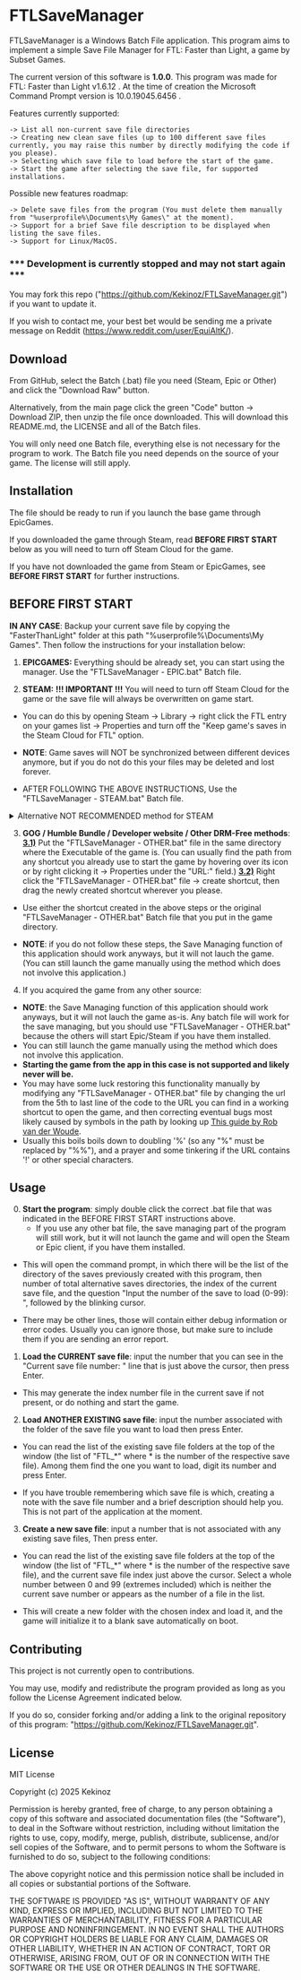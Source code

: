 # FTLSaveManager

FTLSaveManager is a Windows Batch File application.
This program aims to implement a simple Save File Manager for FTL: Faster than Light, a game by Subset Games.

The current version of this software is **1.0.0**.
This program was made for FTL: Faster than Light v1.6.12 .
At the time of creation the Microsoft Command Prompt version is 10.0.19045.6456 .

Features currently supported:

    -> List all non-current save file directories 
    -> Creating new clean save files (up to 100 different save files currently, you may raise this number by directly modifying the code if you please).
    -> Selecting which save file to load before the start of the game.
    -> Start the game after selecting the save file, for supported installations.

Possible new features roadmap:

    -> Delete save files from the program (You must delete them manually from "%userprofile%\Documents\My Games\" at the moment).
    -> Support for a brief Save file description to be displayed when listing the save files.
    -> Support for Linux/MacOS.

### *** Development is currently stopped and may not start again ***
You may fork this repo ("https://github.com/Kekinoz/FTLSaveManager.git") if you want to update it.

If you wish to contact me, your best bet would be sending me a private message on Reddit (https://www.reddit.com/user/EquiAltK/).

## Download

From GitHub, select the Batch (.bat) file you need (Steam, Epic or Other) and click the "Download Raw" button.

Alternatively, from the main page click the green "Code" button -> Download ZIP, then unzip the file once downloaded. This will download this README.md, the LICENSE and all of the Batch files.

You will only need one Batch file, everything else is not necessary for the program to work. The Batch file you need depends on the source of your game. The license will still apply.

## Installation

The file should be ready to run if you launch the base game through EpicGames. 

If you downloaded the game through Steam, read **BEFORE FIRST START** below as you will need to turn off Steam Cloud for the game.

If you have not downloaded the game from Steam or EpicGames, see **BEFORE FIRST START** for further instructions.

## BEFORE FIRST START
**IN ANY CASE**: Backup your current save file by copying the "FasterThanLight" folder at this path "%userprofile%\Documents\My Games\". Then follow the instructions for your installation below:

1) **EPICGAMES:**  Everything should be already set, you can start using the manager. Use the "FTLSaveManager - EPIC.bat" Batch file.

2) **STEAM:**  **!!! IMPORTANT !!!** You will need to turn off Steam Cloud for the game or the save file will always be overwritten on game start.
* You can do this by opening Steam -> Library -> right click the FTL entry on your games list -> Properties and turn off the "Keep game's saves in the Steam Cloud for FTL" option.
* **NOTE**: Game saves will NOT be synchronized between different devices anymore, but if you do not do this your files may be deleted and lost forever.

* AFTER FOLLOWING THE ABOVE INSTRUCTIONS, Use the "FTLSaveManager - STEAM.bat" Batch file.

<details>
<summary> Alternative NOT RECOMMENDED method for STEAM  </summary>
* **ALTERNATIVELY**: (THIS METHOD IS **NOT** RECOMMENDED) Follow the "GOG / Huble Bundle / Developer website / Other DRM-Free methods" part, in the directory which opens by going on Steam -> Library -> right click on the FTL entry in the list -> Manage -> left click on Browse local files.)
* **NOTE**: This method may also break Steam game synchronization between devices and may bring to the loss of the current save file on Steam launch. 
</details>


3) **GOG / Humble Bundle / Developer website / Other DRM-Free methods**:
<ins>**3.1)**</ins> Put the "FTLSaveManager - OTHER.bat" file in the same directory where the Executable of the game is.
(You can usually find the path from any shortcut you already use to start the game by hovering over its icon or by right clicking it -> Properties under the "URL:" field.)
<ins>**3.2)**</ins> Right click the "FTLSaveManager - OTHER.bat" file -> create shortcut, then drag the newly created shortcut wherever you please.

* Use either the shortcut created in the above steps or the original "FTLSaveManager - OTHER.bat" Batch file that you put in the game directory.

* **NOTE**: if you do not follow these steps, the Save Managing function of this application should work anyways, but it will not lauch the game. (You can still launch the game manually using the method which does not involve this application.)

4) If you acquired the game from any other source:
* **NOTE**: the Save Managing function of this application should work anyways, but it will not lauch the game as-is. Any batch file will work for the save managing, but you should use "FTLSaveManager - OTHER.bat" because the others will start Epic/Steam if you have them installed.
* You can still launch the game manually using the method which does not involve this application.
* **Starting the game from the app in this case is not supported and likely never will be.**
* You may have some luck restoring this functionality manually by modifying any "FTLSaveManager - OTHER.bat" file by changing the url from the 5th to last line of the code to the URL you can find in a working shortcut to open the game, and then correcting eventual bugs most likely caused by symbols in the path by looking up [This guide by Rob van der Woude](https://www.robvanderwoude.com/escapechars.php).
* Usually this boils boils down to doubling '%' (so any "%" must be replaced by "%%"), and a prayer and some tinkering if the URL contains '!' or other special characters.

## Usage

0) **Start the program**: simply double click the correct .bat file that was indicated in the BEFORE FIRST START instructions above.
   * If you use any other bat file, the save managing part of the program will still work, but it will not launch the game and will open the Steam or Epic client, if you have them installed.

- This will open the command prompt, in which there will be the list of the directory of the saves previously created with this program, then number of total alternative saves directories, the index of the current save file, and the question "Input the number of the save to load (0-99): ", followed by the blinking cursor. 

- There may be other lines, those will contain either debug information or error codes. Usually you can ignore those, but make sure to include them if you are sending an error report.

1) **Load the CURRENT save file**: input the number that you can see in the "Current save file number: " line that is just above the cursor, then press Enter.

- This may generate the index number file in the current save if not present, or do nothing and start the game.

2) **Load ANOTHER EXISTING save file**: input the number associated with the folder of the save file you want to load then press Enter.

- You can read the list of the existing save file folders at the top of the window (the list of "FTL_*" where * is the number of the respective save file). Among them find the one you want to load, digit its number and press Enter.

- If you have trouble remembering which save file is which, creating a note with the save file number and a brief description should help you. This is not part of the application at the moment.

3) **Create a new save file**: input a number that is not associated with any existing save files, Then press enter.

- You can read the list of the existing save file folders at the top of the window (the list of "FTL_*" where * is the number of the respective save file), and the current save file index just above the cursor. Select a whole number between 0 and 99 (extremes included) which is neither the current save number or appears as the number of a file in the list.

- This will create a new folder with the chosen index and load it, and the game will initialize it to a blank save automatically on boot.

## Contributing

This project is not currently open to contributions.

You may use, modify and redistribute the program provided as long as you follow the License Agreement indicated below. 

If you do so, consider forking and/or adding a link to the original repository of this program: "https://github.com/Kekinoz/FTLSaveManager.git".

## License

MIT License

Copyright (c) 2025 Kekinoz

Permission is hereby granted, free of charge, to any person obtaining a copy
of this software and associated documentation files (the "Software"), to deal
in the Software without restriction, including without limitation the rights
to use, copy, modify, merge, publish, distribute, sublicense, and/or sell
copies of the Software, and to permit persons to whom the Software is
furnished to do so, subject to the following conditions:

The above copyright notice and this permission notice shall be included in all
copies or substantial portions of the Software.

THE SOFTWARE IS PROVIDED "AS IS", WITHOUT WARRANTY OF ANY KIND, EXPRESS OR
IMPLIED, INCLUDING BUT NOT LIMITED TO THE WARRANTIES OF MERCHANTABILITY,
FITNESS FOR A PARTICULAR PURPOSE AND NONINFRINGEMENT. IN NO EVENT SHALL THE
AUTHORS OR COPYRIGHT HOLDERS BE LIABLE FOR ANY CLAIM, DAMAGES OR OTHER
LIABILITY, WHETHER IN AN ACTION OF CONTRACT, TORT OR OTHERWISE, ARISING FROM,
OUT OF OR IN CONNECTION WITH THE SOFTWARE OR THE USE OR OTHER DEALINGS IN THE
SOFTWARE.
